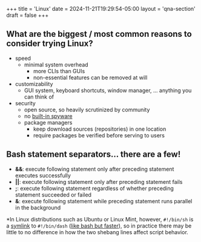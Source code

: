 +++
title = 'Linux'
date = 2024-11-21T19:29:54-05:00
layout = 'qna-section'
draft = false
+++

## What are the biggest / most common reasons to consider trying Linux?

-   speed
    -   minimal system overhead
        -   more CLIs than GUIs
        -   non-essential features can be removed at will
-   customizability
    -   GUI system, keyboard shortcuts, window manager, ... anything you can think of
-   security
    -   open source, so heavily scrutinized by community
    -   no [built-in spyware](https://www.extremetech.com/computing/342941-windows-11-collects-an-awful-lot-of-telemetry-about-your-pc)
    -   package managers
        -   keep download sources (repositories) in one location
        -   require packages be verified before serving to users

## Bash statement separators... there are a few!

-   **&&**: execute following statement only after preceding statement executes successfully
-   **||**: execute following statement only after preceding statement fails
-   **;**: execute following statement regardless of whether preceding statement succeeded or failed
-   **&**: execute following statement while preceding statement runs parallel in the background

\*In Linux distributions such as Ubuntu or Linux Mint, however, `#!/bin/sh` is a [symlink](https://www.hackterms.com/symlink) to `#!/bin/dash` ([like bash but faster](https://lwn.net/Articles/343924/#:~:text=The%20major,dash)), so in practice there may be little to no difference in how the two shebang lines affect script behavior.
